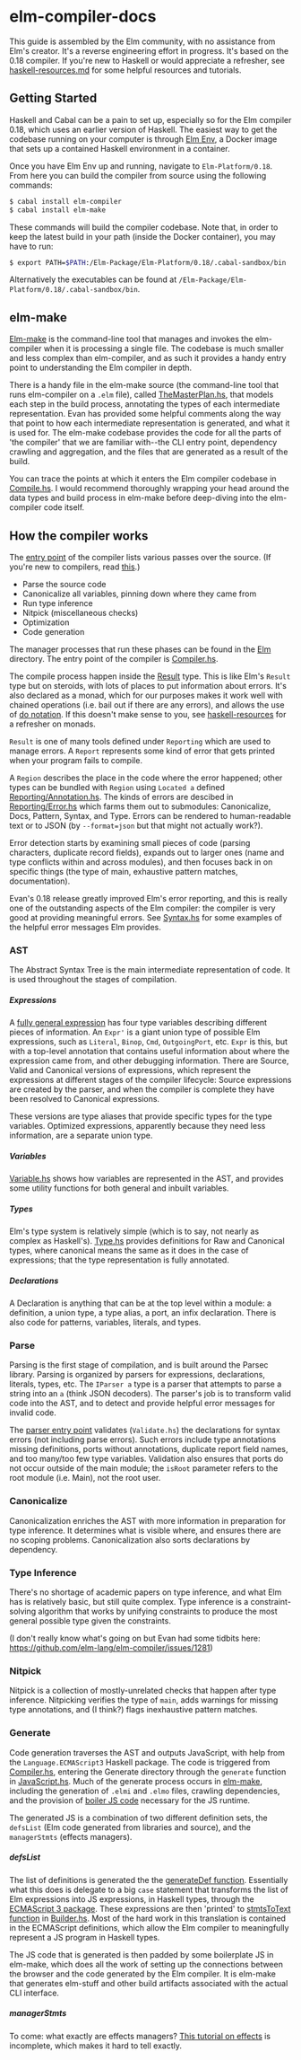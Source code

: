 # elm-compiler-docs
This guide is assembled by the Elm community, with no assistance from Elm's creator. It's a reverse engineering effort in progress. It's based on the 0.18 compiler. If you're new to Haskell or would appreciate a refresher, see [haskell-resources.md](haskell-resources.md) for some helpful resources and tutorials.

## Getting Started
Haskell and Cabal can be a pain to set up, especially so for the Elm compiler 0.18, which uses an earlier version of Haskell. The easiest way to get the codebase running on your computer is through [Elm Env](https://github.com/breezykermo/elm-env), a Docker image that sets up a contained Haskell environment in a container.

Once you have Elm Env up and running, navigate to `Elm-Platform/0.18`. From here you can build the compiler from source using the following commands:

```bash
$ cabal install elm-compiler
$ cabal install elm-make
```

These commands will build the compiler codebase. Note that, in order to keep the latest build in your path (inside the Docker container), you may have to run:

```bash
$ export PATH=$PATH:/Elm-Package/Elm-Platform/0.18/.cabal-sandbox/bin
```

Alternatively the executables can be found at `/Elm-Package/Elm-Platform/0.18/.cabal-sandbox/bin`. 

## elm-make

[Elm-make](https://github.com/elm-lang/elm-make) is the command-line tool that manages and invokes the elm-compiler when it is processing a single file. The codebase is much smaller and less complex than elm-compiler, and as such it provides a handy entry point to understanding the Elm compiler in depth.

There is a handy file in the elm-make source (the command-line tool that runs elm-compiler on a `.elm` file), called [TheMasterPlan.hs](https://github.com/elm-lang/elm-make/blob/master/src/TheMasterPlan.hs), that models each step in the build process, annotating the types of each intermediate representation. Evan has provided some helpful comments along the way that point to how each intermediate representation is generated, and what it is used for. The elm-make codebase provides the code for all the parts of 'the compiler' that we are familiar with--the CLI entry point, dependency crawling and aggregation, and the files that are generated as a result of the build.

You can trace the points at which it enters the Elm compiler codebase in [Compile.hs](https://github.com/elm-lang/elm-make/blob/master/src/Pipeline/Compile.hs). I would recommend thoroughly wrapping your head around the data types and build process in elm-make before deep-diving into the elm-compiler code itself.

## How the compiler works
The [entry point](https://github.com/elm-lang/elm-compiler/blob/0.16/src/Compile.hs) of the compiler lists various passes over the source. (If you're new to compilers, read [this](https://github.com/thejameskyle/the-super-tiny-compiler).)

* Parse the source code
* Canonicalize all variables, pinning down where they came from
* Run type inference
* Nitpick (miscellaneous checks)
* Optimization
* Code generation

The manager processes that run these phases can be found in the [Elm](https://github.com/elm-lang/elm-compiler/tree/master/src/Elm) directory. The entry point of the compiler is [Compiler.hs](https://github.com/elm-lang/elm-compiler/blob/master/src/Elm/Compiler.hs).

The compile process happen inside the [Result](https://github.com/elm-lang/elm-compiler/blob/0.16/src/Reporting/Result.hs) type. This is like Elm's `Result` type but on steroids, with lots of places to put information about errors. It's also declared as a monad, which for our purposes makes it work well with chained operations (i.e. bail out if there are any errors), and allows the use of [do notation](https://en.wikibooks.org/wiki/Haskell/do_notation). If this doesn't make sense to you, see [haskell-resources](haskell-resources.md) for a refresher on monads.

`Result` is one of many tools defined under `Reporting` which are used to manage errors. A `Report` represents some kind of error that gets printed when your program fails to compile.

A `Region` describes the place in the code where the error happened; other types can be bundled with `Region` using `Located a` defined [Reporting/Annotation.hs](https://github.com/elm-lang/elm-compiler/blob/master/src/Reporting/Annotation.hs). The kinds of errors are descibed in [Reporting/Error.hs](https://github.com/elm-lang/elm-compiler/blob/master/src/Reporting/Error.hs) which farms them out to submodules: Canonicalize, Docs, Pattern, Syntax, and Type. Errors can be rendered to human-readable text or to JSON (by `--format=json` but that might not actually work?).

Error detection starts by examining small pieces of code (parsing characters, duplicate record fields), expands out to larger ones (name and type conflicts within and across modules), and then focuses back in on specific things (the type of main, exhaustive pattern matches, documentation).

Evan's 0.18 release greatly improved Elm's error reporting, and this is really one of the outstanding aspects of the Elm compiler: the compiler is very good at providing meaningful errors. See [Syntax.hs](https://github.com/elm-lang/elm-compiler/blob/master/src/Reporting/Error/Syntax.hs) for some examples of the helpful error messages Elm provides.

### AST
The Abstract Syntax Tree is the main intermediate representation of code. It is used throughout the stages of compilation.

##### Expressions

A [fully general expression](https://github.com/elm-lang/elm-compiler/blob/0.16/src/AST/Expression/General.hs) has four type variables describing different pieces of information. An `Expr'` is a giant union type of possible Elm expressions, such as `Literal`, `Binop`, `Cmd`, `OutgoingPort`, etc. `Expr` is this, but with a top-level annotation that contains useful information about where the expression came from, and other debugging information. There are Source, Valid and Canonical versions of expressions, which represent the expressions at different stages of the compiler lifecycle: Source expressions are created by the parser, and when the compiler is complete they have been resolved to Canonical expressions.

These versions are type aliases that provide specific types for the type variables. Optimized expressions, apparently because they need less information, are a separate union type.

##### Variables

[Variable.hs](https://github.com/elm-lang/elm-compiler/blob/master/src/AST/Variable.hs) shows how variables are represented in the AST, and provides some utility functions for both general and inbuilt variables.

##### Types

Elm's type system is relatively simple (which is to say, not nearly as complex as Haskell's). [Type.hs](https://github.com/elm-lang/elm-compiler/blob/master/src/AST/Type.hs) provides definitions for Raw and Canonical types, where canonical means the same as it does in the case of expressions; that the type representation is fully annotated.

##### Declarations

A Declaration is anything that can be at the top level within a module: a definition, a union type, a type alias, a port, an infix declaration. There is also code for patterns, variables, literals, and types.


### Parse
Parsing is the first stage of compilation, and is built around the Parsec library. Parsing is organized by parsers for expressions, declarations, literals, types, etc. The `IParser a` type is a parser that attempts to parse a string into an `a` (think JSON decoders). The parser's job is to transform valid code into the AST, and to detect and provide helpful error messages for invalid code.

The [parser entry point](https://github.com/elm-lang/elm-compiler/blob/0.16/src/Parse/Parse.hs#L23-L41) validates (`Validate.hs`) the declarations for syntax errors (not including parse errors). Such errors include type annotations missing definitions, ports without annotations, duplicate report field names, and too many/too few type variables. Validation also ensures that ports do not occur outside of the main module; the `isRoot` parameter refers to the root module (i.e. Main), not the root user.

### Canonicalize
Canonicalization enriches the AST with more information in preparation for type inference. It determines what is visible where, and ensures there are no scoping problems. Canonicalization also sorts declarations by dependency.

### Type Inference
There's no shortage of academic papers on type inference, and what Elm has is relatively basic, but still quite complex. Type inference is a constraint-solving algorithm that works by unifying constraints to produce the most general possible type given the constraints.

(I don't really know what's going on but Evan had some tidbits here: https://github.com/elm-lang/elm-compiler/issues/1281)

### Nitpick
Nitpick is a collection of mostly-unrelated checks that happen after type inference. Nitpicking verifies the type of `main`, adds warnings for missing type annotations, and (I think?) flags inexhaustive pattern matches.

### Generate
Code generation traverses the AST and outputs JavaScript, with help from the `Language.ECMAScript3` Haskell package. The code is triggered from [Compiler.hs](https://github.com/elm-lang/elm-compiler/blob/master/src/Elm/Compiler.hs), entering the Generate directory through the `generate` function in [JavaScript.hs](https://github.com/elm-lang/elm-compiler/blob/master/src/Generate/JavaScript.hs). Much of the generate process occurs in [elm-make](https://github.com/elm-lang/elm-make), including the generation of `.elmi` and `.elmo` files, crawling dependencies, and the provision of [boiler JS code](https://github.com/elm-lang/elm-make/blob/master/src/Pipeline/Generate.hs) necessary for the JS runtime.

The generated JS is a combination of two different definition sets, the `defsList` (Elm code generated from libraries and source), and the `managerStmts` (effects managers).

##### defsList

The list of definitions is generated the the [generateDef function](https://github.com/elm-lang/elm-compiler/blob/master/src/Generate/JavaScript/Expression.hs#L89). Essentially what this does is delegate to a big `case` statement that transforms the list of Elm expressions into JS expressions, in Haskell types, through the [ECMAScript 3 package](https://hackage.haskell.org/package/language-ecmascript). These expressions are then 'printed' to [stmtsToText function](https://github.com/elm-lang/elm-compiler/blob/master/src/Generate/JavaScript/Builder.hs#L152) in [Builder.hs](https://github.com/elm-lang/elm-compiler/blob/master/src/Generate/JavaScript/Builder.hs). Most of the hard work in this translation is contained in the ECMAScript definitions, which allow the Elm compiler to meaningfully represent a JS program in Haskell types.

The JS code that is generated is then padded by some boilerplate JS in elm-make, which does all the work of setting up the connections between the browser and the code generated by the Elm compiler. It is elm-make that generates elm-stuff and other build artifacts associated with the actual CLI interface.

##### managerStmts

To come: what exactly are effects managers? [This tutorial on effects](https://guide.elm-lang.org/effect_managers/) is incomplete, which makes it hard to tell exactly.



